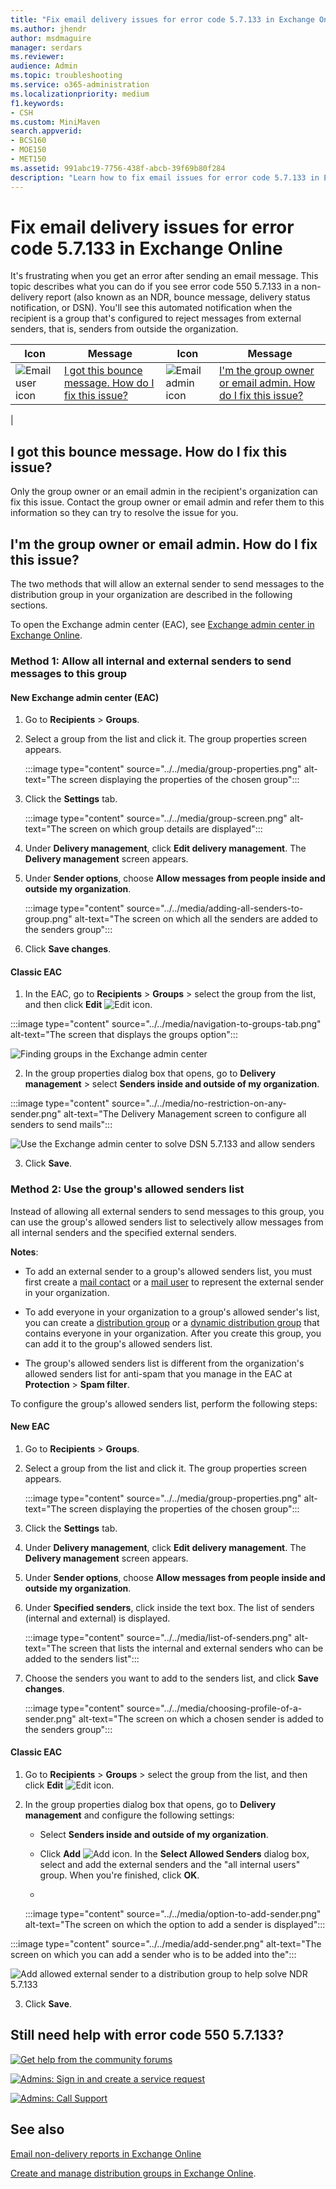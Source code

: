 ```yaml
---
title: "Fix email delivery issues for error code 5.7.133 in Exchange Online"
ms.author: jhendr
author: msdmaguire
manager: serdars
ms.reviewer: 
audience: Admin
ms.topic: troubleshooting
ms.service: o365-administration
ms.localizationpriority: medium
f1.keywords:
- CSH
ms.custom: MiniMaven
search.appverid:
- BCS160
- MOE150
- MET150
ms.assetid: 991abc19-7756-438f-abcb-39f69b80f284
description: "Learn how to fix email issues for error code 5.7.133 in Exchange Online (the group recipient is configured to reject messages from external or unauthenticated senders)."
---
```


# Fix email delivery issues for error code 5.7.133 in Exchange Online

It's frustrating when you get an error after sending an email message. This topic describes what you can do if you see error code 550 5.7.133 in a non-delivery report (also known as an NDR, bounce message, delivery status notification, or DSN). You'll see this automated notification when the recipient is a group that's configured to reject messages from external senders, that is, senders from outside the organization.

|Icon|Message|Icon|Message|
|-----|-----|-----|-----|
|![Email user icon](../../media/31425afd-41a9-435e-aa85-6886277c369b.png)|[I got this bounce message. How do I fix this issue?](#i-got-this-bounce-message-how-do-i-fix-this-issue)|![Email admin icon](../../media/3d4c569e-b819-4a29-86b1-4b9619cf2acf.png)|[I'm the group owner or email admin. How do I fix this issue?](#im-the-group-owner-or-email-admin-how-do-i-fix-this-issue)|
|

## I got this bounce message. How do I fix this issue?

Only the group owner or an email admin in the recipient's organization can fix this issue. Contact the group owner or email admin and refer them to this information so they can try to resolve the issue for you.

## I'm the group owner or email admin. How do I fix this issue?

The two methods that will allow an external sender to send messages to the distribution group in your organization are described in the following sections.

To open the Exchange admin center (EAC), see [Exchange admin center in Exchange Online](../../exchange-admin-center.md).

### Method 1: Allow all internal and external senders to send messages to this group

#### New Exchange admin center (EAC)

1. Go to **Recipients** \> **Groups**.

2. Select a group from the list and click it. The group properties screen appears.

   :::image type="content" source="../../media/group-properties.png" alt-text="The screen displaying the properties of the chosen group":::

3. Click the **Settings** tab.

   :::image type="content" source="../../media/group-screen.png" alt-text="The screen on which group details are displayed":::

4. Under **Delivery management**, click **Edit delivery management**. The **Delivery management** screen appears.
 
5. Under **Sender options**, choose **Allow messages from people inside and outside my organization**.
 
   :::image type="content" source="../../media/adding-all-senders-to-group.png" alt-text="The screen on which all the senders are added to the senders group":::

6. Click **Save changes**.

#### Classic EAC

1. In the EAC, go to **Recipients** \> **Groups** \> select the group from the list, and then click **Edit** ![Edit icon](../../media/ebd260e4-3556-4fb0-b0bb-cc489773042c.gif).

:::image type="content" source="../../media/navigation-to-groups-tab.png" alt-text="The screen that displays the groups option":::

   ![Finding groups in the Exchange admin center](../../media/8b57ae07-1a2c-4cb7-94a7-70f898be6276.png)

2. In the group properties dialog box that opens, go to **Delivery management** \> select **Senders inside and outside of my organization**.

:::image type="content" source="../../media/no-restriction-on-any-sender.png" alt-text="The Delivery Management screen to configure all senders to send mails":::

   ![Use the Exchange admin center to solve DSN 5.7.133 and allow senders](../../media/7223438f-9f43-4601-a457-2fa7dfc977cd.png)

3. Click **Save**.

### Method 2: Use the group's allowed senders list

Instead of allowing all external senders to send messages to this group, you can use the group's allowed senders list to selectively allow messages from all internal senders and the specified external senders.

**Notes**:

- To add an external sender to a group's allowed senders list, you must first create a [mail contact](../../recipients-in-exchange-online/manage-mail-contacts.md) or a [mail user](../../recipients-in-exchange-online/manage-mail-users.md) to represent the external sender in your organization.

- To add everyone in your organization to a group's allowed sender's list, you can create a [distribution group](../../recipients-in-exchange-online/manage-distribution-groups/manage-distribution-groups.md) or a [dynamic distribution group](../../recipients-in-exchange-online/manage-dynamic-distribution-groups/manage-dynamic-distribution-groups.md) that contains everyone in your organization. After you create this group, you can add it to the group's allowed senders list.

- The group's allowed senders list is different from the organization's allowed senders list for anti-spam that you manage in the EAC at **Protection** \> **Spam filter**.

To configure the group's allowed senders list, perform the following steps:

#### New EAC

1. Go to **Recipients** \> **Groups**.

2. Select a group from the list and click it. The group properties screen appears.

   :::image type="content" source="../../media/group-properties.png" alt-text="The screen displaying the properties of the chosen group":::

3. Click the **Settings** tab.

4. Under **Delivery management**, click **Edit delivery management**. The **Delivery management** screen appears.

5. Under **Sender options**, choose **Allow messages from people inside and outside my organization**.

6. Under **Specified senders**, click inside the text box. The list of senders (internal and external) is displayed.

   :::image type="content" source="../../media/list-of-senders.png" alt-text="The screen that lists the internal and external senders who can be added to the senders list":::

7. Choose the senders you want to add to the senders list, and click **Save changes**.

   :::image type="content" source="../../media/choosing-profile-of-a-sender.png" alt-text="The screen on which a chosen sender is added to the senders group":::

#### Classic EAC

1. Go to **Recipients** \> **Groups** \> select the group from the list, and then click **Edit** ![Edit icon](../../media/ebd260e4-3556-4fb0-b0bb-cc489773042c.gif).

2. In the group properties dialog box that opens, go to **Delivery management** and configure the following settings:
   - Select **Senders inside and outside of my organization**.

   - Click **Add** ![Add icon](../../media/8ee52980-254b-440b-99a2-18d068de62d3.gif). In the **Select Allowed Senders** dialog box, select and add the external senders and the "all internal users" group. When you're finished, click **OK**.
   - 
   :::image type="content" source="../../media/option-to-add-sender.png" alt-text="The screen on which the option to add a sender is displayed":::

:::image type="content" source="../../media/add-sender.png" alt-text="The screen on which you can add a sender who is to be added into the":::

![Add allowed external sender to a distribution group to help solve NDR 5.7.133](../../media/c736b5ad-39f0-4c7e-ba74-12518c61814f.png)

3. Click **Save**.

## Still need help with error code 550 5.7.133?

[![Get help from the community forums](../../media/12a746cc-184b-4288-908c-f718ce9c4ba5.png)](https://answers.microsoft.com/)

[![Admins: Sign in and create a service request](../../media/10862798-181d-47a5-ae4f-3f8d5a2874d4.png)](https://admin.microsoft.com/AdminPortal/Home#/support)

[![Admins: Call Support](../../media/9f262e67-e8c9-4fc0-85c2-b3f4cfbc064e.png)](/microsoft-365/Admin/contact-support-for-business-products)

## See also

[Email non-delivery reports in Exchange Online](non-delivery-reports-in-exchange-online.md)

[Create and manage distribution groups in Exchange Online](../../recipients-in-exchange-online/manage-distribution-groups/manage-distribution-groups.md).
